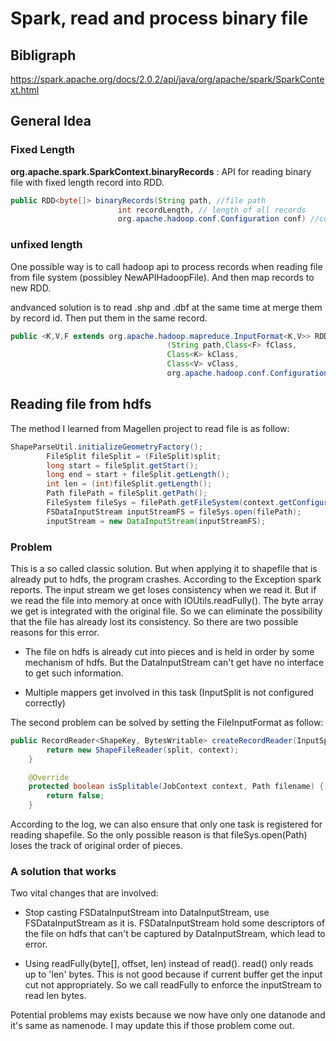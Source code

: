 # Spark, read and process binary file

## Bibligraph

https://spark.apache.org/docs/2.0.2/api/java/org/apache/spark/SparkContext.html

## General Idea

### Fixed Length

**org.apache.spark.SparkContext.binaryRecords** : API for reading binary file with fixed length record into RDD.

```java
public RDD<byte[]> binaryRecords(String path, //file path
                        int recordLength, // length of all records
                        org.apache.hadoop.conf.Configuration conf) //configuration
```

### unfixed length

One possible way is to call hadoop api to process records when reading file from file system (possibley NewAPIHadoopFile). And then map records to new RDD.

andvanced solution is to read .shp and .dbf at the same time at merge them by record id. Then put them in the same record.

```java
public <K,V,F extends org.apache.hadoop.mapreduce.InputFormat<K,V>> RDD<scala.Tuple2<K,V>> newAPIHadoopFile
								   (String path,Class<F> fClass,
                                   Class<K> kClass,
                                   Class<V> vClass,
                                   org.apache.hadoop.conf.Configuration conf)

```

## Reading file from hdfs

The method I learned from Magellen project to read file is as follow:

```java
ShapeParseUtil.initializeGeometryFactory();
        FileSplit fileSplit = (FileSplit)split;
        long start = fileSplit.getStart();
        long end = start + fileSplit.getLength();
        int len = (int)fileSplit.getLength();
        Path filePath = fileSplit.getPath();
        FileSystem fileSys = filePath.getFileSystem(context.getConfiguration());
        FSDataInputStream inputStreamFS = fileSys.open(filePath);
        inputStream = new DataInputStream(inputStreamFS);
```

### Problem
This is a so called classic solution. But when applying it to shapefile that is already put to hdfs, the program crashes. According to the Exception spark reports. The input stream we get loses consistency when we read it. But if we read the file into memory at once with IOUtils.readFully(). The byte array we get is integrated with the original file. So we can eliminate the possibility that the file has already lost its consistency. So there are two possible reasons for this error.

- The file on hdfs is already cut into pieces and is held in order by some mechanism of hdfs. But the DataInputStream can't get have no interface to get such information.

- Multiple mappers get involved in this task (InputSplit is not configured correctly)

The second problem can be solved by setting the FileInputFormat as follow:

```java
public RecordReader<ShapeKey, BytesWritable> createRecordReader(InputSplit split, TaskAttemptContext context) throws IOException, InterruptedException {
        return new ShapeFileReader(split, context);
    }

    @Override
    protected boolean isSplitable(JobContext context, Path filename) {
        return false;
    }
```

According to the log, we can also ensure that only one task is registered for reading shapefile. So the only possible reason is that fileSys.open(Path) loses the track of original order of pieces.

### A solution that works

Two vital changes that are involved:

- Stop casting FSDataInputStream into DataInputStream, use FSDataInputStream as it is. FSDataInputStream hold some descriptors of the file on hdfs that can't be captured by DataInputStream, which lead to error.

- Using readFully(byte[], offset, len) instead of read(). read() only reads up to 'len' bytes. This is not good because if current buffer get the input cut not appropriately. So we call readFully to enforce the inputStream to read len bytes.

Potential problems may exists because we now have only one datanode and it's same as namenode. I may update this if those problem come out.

